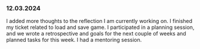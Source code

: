 ### 12.03.2024
I added more thoughts to the reflection I am currently working on. I finished my ticket related to load and save game. I participated in a planning session, and we wrote a retrospective and goals for the next couple of weeks and planned tasks for this week. I had a mentoring session.